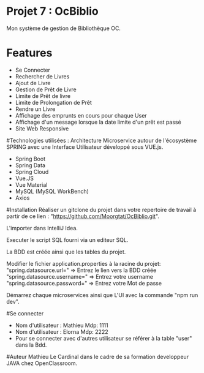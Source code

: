 # Projet 7 : OcBiblio
Mon système de gestion de Bibliothèque OC.

# Features
* Se Connecter
* Rechercher de Livres
* Ajout de Livre
* Gestion de Prêt de Livre
* Limite de Prêt de livre
* Limite de Prolongation de Prêt
* Rendre un Livre
* Affichage des emprunts en cours pour chaque User
* Affichage d'un message lorsque la date limite d'un prêt est 
  passé 
* Site Web Responsive  

#Technologies utilisées :
Architecture Microservice autour de l'écosystème SPRING avec une
Interface Utilisateur développé sous VUE.js.

* Spring Boot
* Spring Data
* Spring Cloud 
* Vue.JS 
* Vue Material 
* MySQL (MySQL WorkBench)
* Axios

#Installation
Réaliser un gitclone du projet dans votre repertoire de travail à 
partir de ce lien : "https://github.com/Moorgtat/OcBiblio.git". 

L'importer dans IntelliJ Idea.

Executer le script SQL fourni via un editeur SQL. 

La BDD est créée ainsi que les tables du projet.

Modifier le fichier application.properties à la racine du projet:
"spring.datasource.url=" => Entrez le lien vers la BDD créée 
"spring.datasource.username=" => Entrez votre username 
"spring.datasource.password=" => Entrez votre Mot de passe

Démarrez chaque microservices ainsi que L'UI avec la commande 
"npm run dev".

#Se connecter
* Nom d'utilisateur : Mathieu Mdp: 1111 
* Nom d'utilisateur : Elorna Mdp: 2222
* Pour se connecter avec d'autres utilisateur se référer à la table 
"user" dans la Bdd.

#Auteur
Mathieu Le Cardinal dans le cadre de sa formation developpeur JAVA 
chez OpenClassroom.